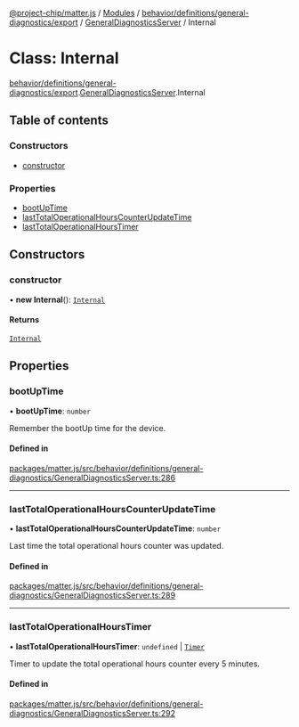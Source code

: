 [@project-chip/matter.js](../README.md) / [Modules](../modules.md) / [behavior/definitions/general-diagnostics/export](../modules/behavior_definitions_general_diagnostics_export.md) / [GeneralDiagnosticsServer](../modules/behavior_definitions_general_diagnostics_export.GeneralDiagnosticsServer.md) / Internal

# Class: Internal

[behavior/definitions/general-diagnostics/export](../modules/behavior_definitions_general_diagnostics_export.md).[GeneralDiagnosticsServer](../modules/behavior_definitions_general_diagnostics_export.GeneralDiagnosticsServer.md).Internal

## Table of contents

### Constructors

- [constructor](behavior_definitions_general_diagnostics_export.GeneralDiagnosticsServer.Internal.md#constructor)

### Properties

- [bootUpTime](behavior_definitions_general_diagnostics_export.GeneralDiagnosticsServer.Internal.md#bootuptime)
- [lastTotalOperationalHoursCounterUpdateTime](behavior_definitions_general_diagnostics_export.GeneralDiagnosticsServer.Internal.md#lasttotaloperationalhourscounterupdatetime)
- [lastTotalOperationalHoursTimer](behavior_definitions_general_diagnostics_export.GeneralDiagnosticsServer.Internal.md#lasttotaloperationalhourstimer)

## Constructors

### constructor

• **new Internal**(): [`Internal`](behavior_definitions_general_diagnostics_export.GeneralDiagnosticsServer.Internal.md)

#### Returns

[`Internal`](behavior_definitions_general_diagnostics_export.GeneralDiagnosticsServer.Internal.md)

## Properties

### bootUpTime

• **bootUpTime**: `number`

Remember the bootUp time for the device.

#### Defined in

[packages/matter.js/src/behavior/definitions/general-diagnostics/GeneralDiagnosticsServer.ts:286](https://github.com/project-chip/matter.js/blob/0c058ae17fdba4c0b89b8b13c309011d51782299/packages/matter.js/src/behavior/definitions/general-diagnostics/GeneralDiagnosticsServer.ts#L286)

___

### lastTotalOperationalHoursCounterUpdateTime

• **lastTotalOperationalHoursCounterUpdateTime**: `number`

Last time the total operational hours counter was updated.

#### Defined in

[packages/matter.js/src/behavior/definitions/general-diagnostics/GeneralDiagnosticsServer.ts:289](https://github.com/project-chip/matter.js/blob/0c058ae17fdba4c0b89b8b13c309011d51782299/packages/matter.js/src/behavior/definitions/general-diagnostics/GeneralDiagnosticsServer.ts#L289)

___

### lastTotalOperationalHoursTimer

• **lastTotalOperationalHoursTimer**: `undefined` \| [`Timer`](../interfaces/time_export.Timer.md)

Timer to update the total operational hours counter every 5 minutes.

#### Defined in

[packages/matter.js/src/behavior/definitions/general-diagnostics/GeneralDiagnosticsServer.ts:292](https://github.com/project-chip/matter.js/blob/0c058ae17fdba4c0b89b8b13c309011d51782299/packages/matter.js/src/behavior/definitions/general-diagnostics/GeneralDiagnosticsServer.ts#L292)
